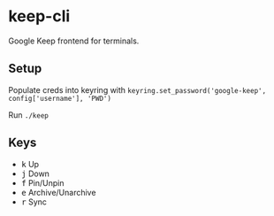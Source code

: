 keep-cli
========

Google Keep frontend for terminals.

Setup
-----

Populate creds into keyring with `keyring.set_password('google-keep', config['username'], 'PWD')`

Run `./keep`

Keys
----

- <kbd>k</kbd> Up
- <kbd>j</kbd> Down
- <kbd>f</kbd> Pin/Unpin
- <kbd>e</kbd> Archive/Unarchive
- <kbd>r</kbd> Sync
